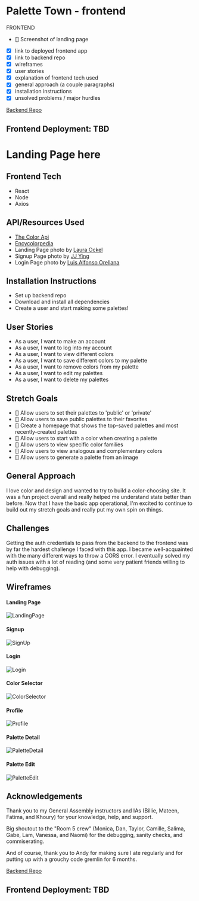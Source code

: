 # Palette Town - frontend

FRONTEND
- [] Screenshot of landing page
- [x] link to deployed frontend app
- [x] link to backend repo
- [x] wireframes
- [x] user stories
- [x] explanation of frontend tech used
- [x] general approach (a couple paragraphs)
- [x] installation instructions
- [x] unsolved problems / major hurdles

[Backend Repo](https://github.com/ecguerra/Project_4_backend)
## Frontend Deployment: TBD

# Landing Page here

## Frontend Tech
* React
* Node
* Axios

## API/Resources Used
* [The Color Api](https://www.thecolorapi.com/)
* [Encycolorpedia](https://encycolorpedia.com/)
* Landing Page photo by [Laura Ockel](https://unsplash.com/@viazavier)
* Signup Page photo by [JJ Ying](https://unsplash.com/@jjying)
* Login Page photo by [Luis Alfonso Orellana](https://unsplash.com/@alphonzs)


## Installation Instructions
* Set up backend repo
* Download and install all dependencies
* Create a user and start making some palettes!


## User Stories
* As a user, I want to make an account
* As a user, I want to log into my account
* As a user, I want to view different colors
* As a user, I want to save different colors to my palette
* As a user, I want to remove colors from my palette
* As a user, I want to edit my palettes
* As a user, I want to delete my palettes

## Stretch Goals
- [] Allow users to set their palettes to 'public' or 'private'
- [] Allow users to save public palettes to their favorites
- [] Create a homepage that shows the top-saved palettes and most recently-created palettes
- [] Allow users to start with a color when creating a palette
- [] Allow users to view specific color families
- [] Allow users to view analogous and complementary colors
- [] Allow users to generate a palette from an image


## General Approach
I love color and design and wanted to try to build a color-choosing site. It was a fun project overall and really helped me understand state better than before. Now that I have the basic app operational, I'm excited to continue to build out my stretch goals and really put my own spin on things.


## Challenges
Getting the auth credentials to pass from the backend to the frontend was by far the hardest challenge I faced with this app. I became well-acquainted with the many different ways to throw a CORS error. I eventually solved my auth issues with a lot of reading (and some very patient friends willing to help with debugging).


## Wireframes

#### Landing Page
![LandingPage](/wireframes/LandingPage.png)

#### Signup
![SignUp](/wireframes/Signup.png)

#### Login
![Login](/wireframes/Login.png)

#### Color Selector
![ColorSelector](/wireframes/ColorSelector.png)

#### Profile
![Profile](/wireframes/Profile.png)

#### Palette Detail
![PaletteDetail](/wireframes/PaletteDetail.png)

#### Palette Edit
![PaletteEdit](/wireframes/PaletteEdit.png)


## Acknowledgements

Thank you to my General Assembly instructors and IAs (Billie, Mateen, Fatima, and Khoury) for your knowledge, help, and support.

Big shoutout to the "Room 5 crew" (Monica, Dan, Taylor, Camille, Salima, Gabe, Lam, Vanessa, and Naomi) for the debugging, sanity checks, and commiserating.

And of course, thank you to Andy for making sure I ate regularly and for putting up with a grouchy code gremlin for 6 months.


[Backend Repo](https://github.com/ecguerra/Project_4_backend)
## Frontend Deployment: TBD